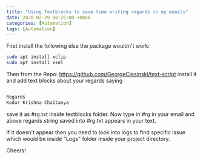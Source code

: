 ```yaml
---
title: "Using Textblocks to save time writing regards in my emails"
date: 2020-02-29 00:26:00 +0800
categories: [Automation]
tags: [Automation]
---
```


First install the following else the package wouldn't work:

```bash
sudo apt install xclip
sudo apt install xsel
```

Then from the Repo: https://github.com/GeorgeCiesinski/text-script install it and add text blocks about your regards saying

```bash

Regards
Kodur Krishna Chaitanya
```

save it as #rg.txt  inside textblocks folder. Now type in #rg in your email and above regards string saved into #rg.txt appears in your text.

If it doesn't appear then you need to look into logs to find specific issue which would be inside "Logs" folder inside your project directory.

Cheers!

